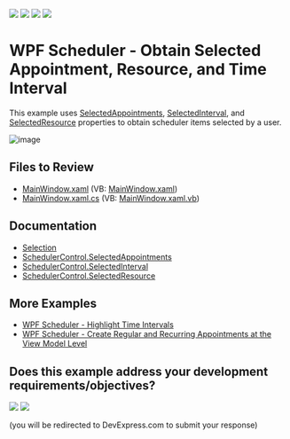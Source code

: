 <!-- default badges list -->
![](https://img.shields.io/endpoint?url=https://codecentral.devexpress.com/api/v1/VersionRange/128656057/22.2.2%2B)
[![](https://img.shields.io/badge/Open_in_DevExpress_Support_Center-FF7200?style=flat-square&logo=DevExpress&logoColor=white)](https://supportcenter.devexpress.com/ticket/details/T564865)
[![](https://img.shields.io/badge/📖_How_to_use_DevExpress_Examples-e9f6fc?style=flat-square)](https://docs.devexpress.com/GeneralInformation/403183)
[![](https://img.shields.io/badge/💬_Leave_Feedback-feecdd?style=flat-square)](#does-this-example-address-your-development-requirementsobjectives)
<!-- default badges end -->

# WPF Scheduler - Obtain Selected Appointment, Resource, and Time Interval

This example uses [SelectedAppointments](https://docs.devexpress.com/WPF/DevExpress.Xpf.Scheduling.SchedulerControl.SelectedAppointments), [SelectedInterval](https://docs.devexpress.com/WPF/DevExpress.Xpf.Scheduling.SchedulerControl.SelectedInterval), and [SelectedResource](https://docs.devexpress.com/WPF/DevExpress.Xpf.Scheduling.SchedulerControl.SelectedResource) properties to obtain scheduler items selected by a user.

![image](https://github.com/DevExpress-Examples/how-to-obtain-the-appointment-or-time-interval-selected-by-an-end-user-t564865/assets/65009440/da7d69e1-a950-47ed-acb6-768f1b8f20ae)

## Files to Review

* [MainWindow.xaml](./CS/DXSchedulerSelection/MainWindow.xaml) (VB: [MainWindow.xaml](./VB/DXSchedulerSelection/MainWindow.xaml))
* [MainWindow.xaml.cs](./CS/DXSchedulerSelection/MainWindow.xaml.cs) (VB: [MainWindow.xaml.vb](./VB/DXSchedulerSelection/MainWindow.xaml.vb))

## Documentation

* [Selection](https://docs.devexpress.com/WPF/119239/controls-and-libraries/scheduler/selection)
* [SchedulerControl.SelectedAppointments](https://docs.devexpress.com/WPF/DevExpress.Xpf.Scheduling.SchedulerControl.SelectedAppointments)
* [SchedulerControl.SelectedInterval](https://docs.devexpress.com/WPF/DevExpress.Xpf.Scheduling.SchedulerControl.SelectedInterval)
* [SchedulerControl.SelectedResource](https://docs.devexpress.com/WPF/DevExpress.Xpf.Scheduling.SchedulerControl.SelectedResource)

## More Examples

* [WPF Scheduler - Highlight Time Intervals](https://github.com/DevExpress-Examples/wpf-scheduler-highlight-time-intervals)
* [WPF Scheduler - Create Regular and Recurring Appointments at the View Model Level](https://github.com/DevExpress-Examples/wpf-scheduler-create-regular-and-recurring-appointments-at-view-model-level)
<!-- feedback -->
## Does this example address your development requirements/objectives?

[<img src="https://www.devexpress.com/support/examples/i/yes-button.svg"/>](https://www.devexpress.com/support/examples/survey.xml?utm_source=github&utm_campaign=wpf-scheduler-obtain-selected-appointment-resource-and-time-interval&~~~was_helpful=yes) [<img src="https://www.devexpress.com/support/examples/i/no-button.svg"/>](https://www.devexpress.com/support/examples/survey.xml?utm_source=github&utm_campaign=wpf-scheduler-obtain-selected-appointment-resource-and-time-interval&~~~was_helpful=no)

(you will be redirected to DevExpress.com to submit your response)
<!-- feedback end -->
